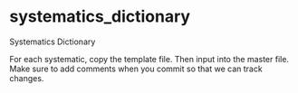 # systematics_dictionary
Systematics Dictionary

For each systematic, copy the template file. Then input into the master file. Make sure to add comments when you commit so that we can track changes.

